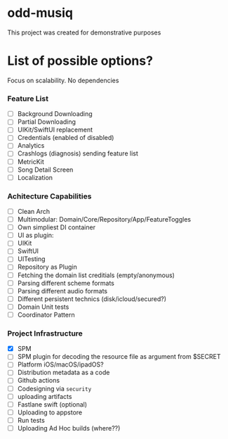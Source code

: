 # odd-musiq
This project was created for demonstrative purposes


# List of possible options?
Focus on scalability. No dependencies

### Feature List
- [ ] Background Downloading
- [ ] Partial Downloading
- [ ] UIKit/SwiftUI replacement
- [ ] Credentials (enabled of disabled)
- [ ] Analytics
- [ ] Crashlogs (diagnosis) sending feature list
- [ ] MetricKit
- [ ] Song Detail Screen
- [ ] Localization

### Achitecture Capabilities
- [ ] Clean Arch
- [ ] Multimodular: Domain/Core/Repository/App/FeatureToggles
- [ ] Own simpliest DI container
- [ ] UI as plugin:
- [ ] UIKit
- [ ] SwiftUI
- [ ] UITesting
- [ ] Repository as Plugin
- [ ] Fetching the domain list creditials (empty/anonymous)
- [ ] Parsing different scheme formats
- [ ] Parsing different audio formats
- [ ] Different persistent technics (disk/icloud/secured?)
- [ ] Domain Unit tests
- [ ] Coordinator Pattern

### Project Infrastructure
- [x] SPM
- [ ] SPM plugin for decoding the resource file as argument from $SECRET
- [ ] Platform iOS/macOS/ipadOS?
- [ ] Distribution metadata as a code
- [ ] Github actions
- [ ] Codesigning via `security`
- [ ] uploading artifacts
- [ ] Fastlane swift (optional)
- [ ] Uploading to appstore
- [ ] Run tests
- [ ] Uploading Ad Hoc builds (where??)

